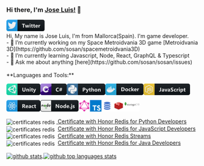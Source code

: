 ### Hi there, I'm [Jose Luis!](https://sosan.github.io/sosan/) 👋

<!-- 
My codesnadbox:
<a href="https://codesandbox.io/u/sosan">
  <img align="left" alt="Jose Luis | CodeSandbox" width="20px" src="https://raw.githubusercontent.com/sosan/sosan/master/assets/codesandbox.svg" />
</a> -->


<a href="https://twitter.com/joelwe34" target="_blank">
  <img height="30" align="left" alt="Jose Luis | Twitter" src="https://github.com/MikeCodesDotNET/ColoredBadges/raw/master/svg/social/twitter.svg" />
</a>
<br>
<br>
Hi, My name is Jose Luis, I'm from Mallorca(Spain). I'm game developer.<br>
- 🔭 I’m currently working on my Space Metroidvania 3D game [Metroidvania 3D](https://github.com/sosan/spacemetroidvania3D)<br>
- 🌱 I’m currently learning Javascript, Node, React, GraphQL & Typescript<br>
- 💬 Ask me about anything [here](https://github.com/sosan/sosan/issues)<br>
<br>
**Languages and Tools:**  

<code><img height="30" src="https://github.com/MikeCodesDotNET/ColoredBadges/raw/master/svg/dev/frameworks/unity.svg"></code><code><img height="30" src="https://raw.githubusercontent.com/MikeCodesDotNET/ColoredBadges/master/svg/dev/languages/csharp.svg"></code><code><img height="30" src="https://raw.githubusercontent.com/MikeCodesDotNET/ColoredBadges/master/svg/dev/languages/python.svg"></code><code><img height="30" src="https://raw.githubusercontent.com/MikeCodesDotNET/ColoredBadges/master/svg/dev/tools/docker.svg"></code><code><img height="30" src="https://github.com/MikeCodesDotNET/ColoredBadges/raw/master/svg/dev/languages/js.svg"></code><code><img height="30" src="https://github.com/MikeCodesDotNET/ColoredBadges/raw/master/svg/dev/frameworks/react.svg"></code><code><img height="30" src="https://github.com/MikeCodesDotNET/ColoredBadges/raw/master/svg/dev/frameworks/nodejs.svg"></code><code><img height="30" src="https://raw.githubusercontent.com/github/explore/5c058a388828bb5fde0bcafd4bc867b5bb3f26f3/topics/graphql/graphql.png"></code><code><img height="30" src="https://raw.githubusercontent.com/github/explore/80688e429a7d4ef2fca1e82350fe8e3517d3494d/topics/typescript/typescript.png"></code><code><img height="30" src="https://raw.githubusercontent.com/github/explore/80688e429a7d4ef2fca1e82350fe8e3517d3494d/topics/sql/sql.png"></code><code><img height="30" src="https://raw.githubusercontent.com/github/explore/80688e429a7d4ef2fca1e82350fe8e3517d3494d/topics/redis/redis.png"></code><code><img height="40" src="https://raw.githubusercontent.com/github/explore/80688e429a7d4ef2fca1e82350fe8e3517d3494d/topics/mongodb/mongodb.png"></code>



<img align="center" src="https://university.redislabs.com/static/certificates/images/ico-honor.png" height="20" alt="certificates redis" />&nbsp;<a href="https://university.redislabs.com/certificates/user/3498/course/course-v1:redislabs+RU102PY+2020_01" target="_blank">
Certificate with Honor Redis for Python Developers</a>
<br>
<img align="center" src="https://university.redislabs.com/static/certificates/images/ico-honor.png" height="20" alt="certificates redis" />&nbsp;
<a href="https://university.redislabs.com/certificates/user/3498/course/course-v1:redislabs+RU102JS+2020_04" target="_blank">
Certificate with Honor Redis for JavaScript Developers
</a>
<br>
<img align="center" src="https://university.redislabs.com/static/certificates/images/ico-honor.png" height="20" alt="certificates redis" />&nbsp;
<a href="https://university.redislabs.com/certificates/user/3498/course/course-v1:redislabs+RU202+2020_01" target="_blank">
Certificate with Honor Redis Streams
</a>
<br>
<img align="center" src="https://university.redislabs.com/static/certificates/images/ico-honor.png" height="20" alt="certificates redis" />&nbsp;
<a href="https://university.redislabs.com/certificates/user/3498/course/course-v1:redislabs+RU102J+2019_06" target="_blank">
Certificate with Honor Redis for Java Developers
</a>

<a href="https://github.com/sosan">
  <img align="center" src="https://github-readme-stats-f0ercr4xm.vercel.app/api?username=sosan&show_icons=true&theme=monokai" alt="github stats" />
</a>

<a href="https://github.com/sosan">
  <img align="center" src="https://github-readme-stats-f0ercr4xm.vercel.app/api/top-langs/?username=sosan&show_icons=true&theme=monokai" alt="github top languages stats" />
</a>



